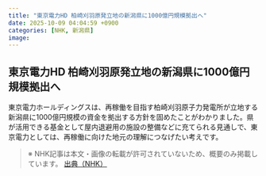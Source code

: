 ```yaml
---
title: "東京電力HD 柏崎刈羽原発立地の新潟県に1000億円規模拠出へ"
date: 2025-10-09 04:04:59 +0900
categories: [NHK, 新潟県]
image: 
---
```

## 東京電力HD 柏崎刈羽原発立地の新潟県に1000億円規模拠出へ

東京電力ホールディングスは、再稼働を目指す柏崎刈羽原子力発電所が立地する新潟県に1000億円規模の資金を拠出する方針を固めたことがわかりました。県が活用できる基金として屋内退避用の施設の整備などに充てられる見通しで、東京電力としては、再稼働に向けた地元の理解につなげたい考えです。

> ※ NHK記事は本文・画像の転載が許可されていないため、概要のみ掲載しています。
[出典（NHK）](http://www3.nhk.or.jp/news/html/20251009/k10014945511000.html)
